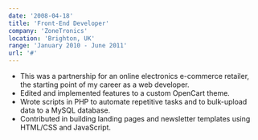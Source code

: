 ```yaml
---
date: '2008-04-18'
title: 'Front-End Developer'
company: 'ZoneTronics'
location: 'Brighton, UK'
range: 'January 2010 - June 2011'
url: '#'
---
```


- This was a partnership for an online electronics e-commerce retailer, the starting point of my career as a web developer.
- Edited and implemented features to a custom OpenCart theme.
- Wrote scripts in PHP to automate repetitive tasks and to bulk-upload data to a MySQL database.
- Contributed in building landing pages and newsletter templates using HTML/CSS and JavaScript.
